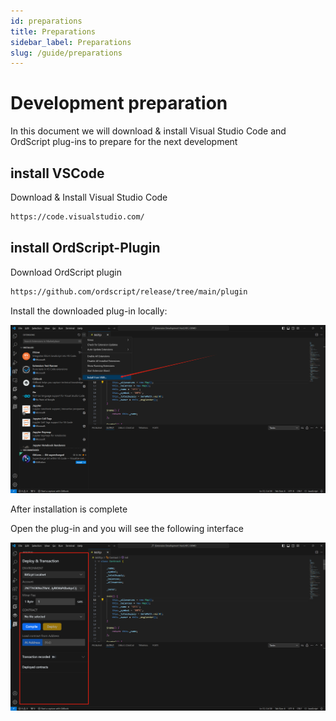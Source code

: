 ```yaml
---
id: preparations
title: Preparations
sidebar_label: Preparations
slug: /guide/preparations
--- 
```




# Development preparation

In this document we will download & install Visual Studio Code and OrdScript plug-ins to prepare for the next development

## install VSCode

Download & Install Visual Studio Code

```bash
https://code.visualstudio.com/
```
## install OrdScript-Plugin

Download OrdScript plugin

```bash
https://github.com/ordscript/release/tree/main/plugin
```

Install the downloaded plug-in locally:

![](./img/1705108941681.jpg)

After installation is complete

Open the plug-in and you will see the following interface

![](./img/1705109278126.jpg)
